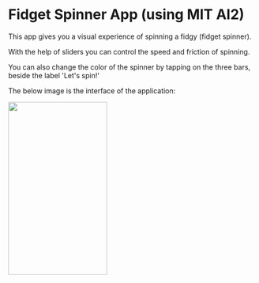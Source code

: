 # Fidget Spinner App (using MIT AI2)

This app gives you a visual experience of spinning a fidgy (fidget spinner). 

With the help of sliders you can control the speed and friction of spinning.

You can also change the color of the spinner by tapping on the three bars, beside the label 'Let's spin!'

The below image is the interface of the application:

<img src="https://user-images.githubusercontent.com/70031291/132135227-faa599ee-5103-4551-8adf-23476142d6e4.jpg" height=350 width=200>
